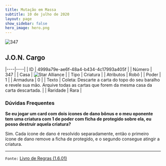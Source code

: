 ```yaml
---
title: Mutação em Massa
subtitle: 10 de julho de 2020
layout: page
show_sidebar: false
hero_image: hero.png
---
```


![347](https://cdn.keyforgegame.com/media/card_front/pt/479_347_R4XHX8JQ3RJ_pt.png)

## J.O.N. Cargo

|----|----|
| ID | 4999a79e-ae6f-48a4-b434-4c17993a405f |
| Número | 347 |
| Casa | ![Star Alliance](https://archonarcana.com/images/thumb/7/7d/Star_Alliance.png/22px-Star_Alliance.png "Aliança Estelar") |
| Tipo | Criatura |
| Atributos | Robô |
| Poder | 1 |
| Armadura | 0 |
| Texto | Coleta: Descarte a carta do topo do seu baralho e revele sua mão. Arquive todas as cartas que forem da mesma casa da carta descartada. |
| Raridade | Rara |

### Dúvidas Frequentes

**Se eu jogar um card com dois ícones de dano bônus e o meu
oponente tem uma criatura com 1 de poder com ficha de protegido
sobre ela, eu posso destruir aquela criatura?**

Sim. Cada ícone de dano é resolvido separadamente, então o primeiro
ícone de dano remove a ficha de protegido, e o segundo consegue
atingir a criatura.

<hr/>

`Fonte:` [Livro de Regras (1.6.01)](https://drive.google.com/open?id=1YNhLKUC0xfriiMwFYpDu1Go3zPJw6gYo)
